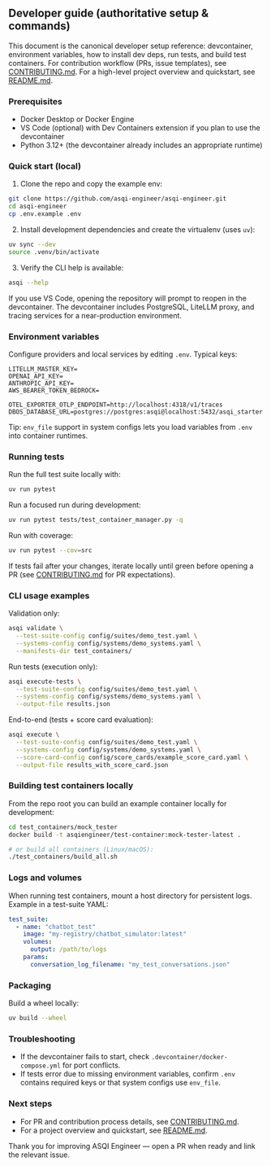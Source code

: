 ## Developer guide (authoritative setup & commands)

This document is the canonical developer setup reference: devcontainer, environment variables, how to install dev deps, run tests, and build test containers. For contribution workflow (PRs, issue templates), see [CONTRIBUTING.md]. For a high-level project overview and quickstart, see [README.md].

### Prerequisites

- Docker Desktop or Docker Engine
- VS Code (optional) with Dev Containers extension if you plan to use the devcontainer
- Python 3.12+ (the devcontainer already includes an appropriate runtime)

### Quick start (local)

1. Clone the repo and copy the example env:

```bash
git clone https://github.com/asqi-engineer/asqi-engineer.git
cd asqi-engineer
cp .env.example .env
```

2. Install development dependencies and create the virtualenv (uses `uv`):

```bash
uv sync --dev
source .venv/bin/activate
```

3. Verify the CLI help is available:

```bash
asqi --help
```

If you use VS Code, opening the repository will prompt to reopen in the devcontainer. The devcontainer includes PostgreSQL, LiteLLM proxy, and tracing services for a near-production environment.

### Environment variables

Configure providers and local services by editing `.env`. Typical keys:

```
LITELLM_MASTER_KEY=
OPENAI_API_KEY=
ANTHROPIC_API_KEY=
AWS_BEARER_TOKEN_BEDROCK=

OTEL_EXPORTER_OTLP_ENDPOINT=http://localhost:4318/v1/traces
DBOS_DATABASE_URL=postgres://postgres:asqi@localhost:5432/asqi_starter
```

Tip: `env_file` support in system configs lets you load variables from `.env` into container runtimes.

### Running tests

Run the full test suite locally with:

```bash
uv run pytest
```

Run a focused run during development:

```bash
uv run pytest tests/test_container_manager.py -q
```

Run with coverage:

```bash
uv run pytest --cov=src
```

If tests fail after your changes, iterate locally until green before opening a PR (see [CONTRIBUTING.md] for PR expectations).

### CLI usage examples

Validation only:

```bash
asqi validate \
  --test-suite-config config/suites/demo_test.yaml \
  --systems-config config/systems/demo_systems.yaml \
  --manifests-dir test_containers/
```

Run tests (execution only):

```bash
asqi execute-tests \
  --test-suite-config config/suites/demo_test.yaml \
  --systems-config config/systems/demo_systems.yaml \
  --output-file results.json
```

End-to-end (tests + score card evaluation):

```bash
asqi execute \
  --test-suite-config config/suites/demo_test.yaml \
  --systems-config config/systems/demo_systems.yaml \
  --score-card-config config/score_cards/example_score_card.yaml \
  --output-file results_with_score_card.json
```

### Building test containers locally

From the repo root you can build an example container locally for development:

```bash
cd test_containers/mock_tester
docker build -t asqiengineer/test-container:mock-tester-latest .

# or build all containers (Linux/macOS):
./test_containers/build_all.sh
```

### Logs and volumes

When running test containers, mount a host directory for persistent logs. Example in a test-suite YAML:

```yaml
test_suite:
  - name: "chatbot_test"
    image: "my-registry/chatbot_simulator:latest"
    volumes:
      output: /path/to/logs
    params:
      conversation_log_filename: "my_test_conversations.json"
```

### Packaging

Build a wheel locally:

```bash
uv build --wheel
```

### Troubleshooting

- If the devcontainer fails to start, check `.devcontainer/docker-compose.yml` for port conflicts.
- If tests error due to missing environment variables, confirm `.env` contains required keys or that system configs use `env_file`.

### Next steps

- For PR and contribution process details, see [CONTRIBUTING.md].
- For a project overview and quickstart, see [README.md].

Thank you for improving ASQI Engineer — open a PR when ready and link the relevant issue.

[CONTRIBUTING.md]: ./CONTRIBUTING.md
[README.md]: ./README.md
